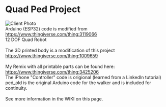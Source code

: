 # Quad Ped Project
![Client Photo](https://github.com/bonnette/Quadruped-Project/blob/master/photos/IMG_0948s.jpg)<br/>
Arduino (ESP32) code is modified from https://www.thingiverse.com/thing:3119066 <br/>
12 DOF Quad Robot<br/><br/>
The 3D printed body is a modification of this project https://www.thingiverse.com/thing:1009659 <br/><br/>
My Remix with all printable parts can be found here:<br/>
https://www.thingiverse.com/thing:3425206 <br/>
The iPhone "Controller" code is origional (learned from a LinkedIn tutorial)<br/>
ped_old is the original Arduino code for the walker and is included for continuity.<br/><br/>
See more information in the WIKI on this page.
